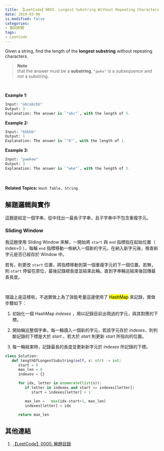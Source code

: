 ```yaml
---
title: 【LeetCode】0003. Longest Substring Without Repeating Characters
date: 2019-03-06
is_modified: false
categories:
- 面試刷題
tags:
- LeetCode
--- 
```


Given a string, find the length of the  **longest substring**  without repeating characters.
<!--more-->
> **Note**    
> that the answer must be a **substring**, `"pwke"` is a _subsequence_ and not a substring.

<br class="big">

**Example 1:**
```python
Input: "abcabcbb"
Output: 3 
Explanation: The answer is `"abc"`, with the length of 3. 
```

**Example 2:**
```python
Input: "bbbbb"
Output: 1 
Explanation: The answer is `"b"`, with the length of 1.
```

**Example 3:**
```python
Input: "pwwkew"
Output: 3 
Explanation: The answer is `"wke"`, with the length of 3. 
```
<br class="big">

**Related Topics:** `Hash Table`、`String`



## 解題邏輯與實作
這題是給定一個字串，從中找出一最長子字串，且子字串中不包含重複字元。


### Sliding Window
我這題使用 Sliding Window 來解，一開始將 ```start``` 與 ```end``` 指標指在起始位置（ index=0 ），每輪 ```end``` 指標移動一格納入一個新的字元，在納入新字元後，檢查新字元是否已經存於 Window 中。

若有，則更改  ```start```  位置，將指標移動到第一個重複字元的下一個位置。若無，則  ```start```  停留在原位，最後記錄總長度並結束此輪。直到字串輪巡結束後回傳最長長度。

<br class="big">

理論上是這樣啦，不過實做上為了效能考量這邊使用了 <mark>HashMap</mark> 來記錄，實做步驟如下：

1.  初始化一個 HashMap _indexes_ ，用以記錄目前出現過的字元，與其對應的下標。

2.  開始輪巡整個字串，每一輪讀入一個新的字元，若該字元存於 _indexes_，則判斷記錄的下標是大於 _start_ ，若大於 _start_ 則更新 _start_ 所指向的位置。

3.  每一輪結束時，記錄最長的長度並更新新字元於 _indexes_ 所記錄的下標。


```python
class Solution:
   def lengthOfLongestSubstring(self, s: str) -> int:
      start = 0
      max_len = 0
      indexes = {}

      for idx, letter in enumerate(list(s)):
         if letter in indexes and start <= indexes[letter]:
            start = indexes[letter] + 1

         max_len =   max(idx-start+1, max_len)
         indexes[letter] = idx

      return max_len 
```



## 其他連結
1. [【LeetCode】0000. 解題目錄](/LeetCode-0000-Contents/)